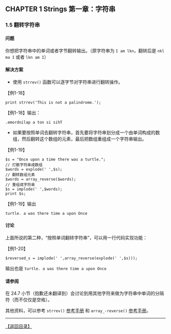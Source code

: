 ## CHAPTER 1 Strings 第一章：字符串 

### 1.5 翻转字符串

#### 问题

你想把字符串中的单词或者字节翻转输出。（原字符串为 `I am lkn`，翻转后是 `nkl ma I` 或者 `lkn am I`）

#### 解决方案

- 使用 `strrev()` 函数可以逐字节对字符串进行翻转操作。

【例1-18】

	print strrev('This is not a palindrome.');

【例1-18】输出：

	.emordnilap a ton si sihT

- 如果要按照单词去翻转字符串，首先要将字符串划分成一个由单词构成的数组，然后翻转这个数组的元素，最后把数组重组成一个字符串输出。

【例1-19】

	$s = "Once upon a time there was a turtle.";
	// 打散字符串成数组
	$words = explode(' ',$s);
	// 翻转数组元素
	$words = array_reverse($words);
	// 重组成字符串
	$s = implode(' ',$words);
	print $s;

【例1-19】输出

	turtle. a was there time a upon Once

#### 讨论

上面所说的第二种，“按照单词翻转字符串”，可以用一行代码实现功能：

【例1-20】

	$reversed_s = implode(' ',array_reverse(explode(' ',$s)));

输出也是 `turtle. a was there time a upon Once`

#### 请参阅

在 24.7 小节（抱歉还未翻译到）会讨论到用其他字符来做为字符串中单词的分隔符（而不仅仅是空格）。

其他资料，可以参考 `strrev()` [参考手册](http://php.net/manual/zh/function.strrev.php) 和 `array_-reverse()` [参考手册](http://php.net/manual/zh/function.array-reverse.php)。

----------


[【返回目录】](/README.md)